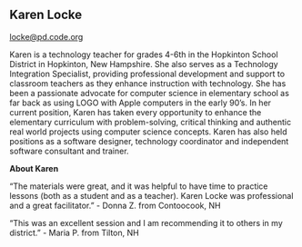 ## Karen Locke

[locke@pd.code.org](mailto:locke@pd.code.org)

Karen is a technology teacher for grades 4-6th in the Hopkinton School District in Hopkinton, New Hampshire. She also serves as a Technology Integration Specialist, providing professional development and support to classroom teachers as they enhance instruction with technology. She has been a passionate advocate for computer science in elementary school as far back as using LOGO with Apple computers in the early 90’s. In her current position, Karen has taken every opportunity to enhance the elementary curriculum with problem-solving, critical thinking and authentic real world projects using computer science concepts. Karen has also held positions as a software designer, technology coordinator and independent software consultant and trainer.

**About Karen**

“The materials were great, and it was helpful to have time to practice lessons (both as a student and as a teacher). Karen Locke was professional and a great facilitator.” - Donna Z. from Contoocook, NH

“This was an excellent session and I am recommending it to others in my district.” - Maria P. from Tilton, NH

